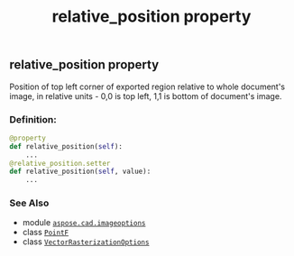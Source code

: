 ﻿---
title: relative_position property
second_title: Aspose.CAD for Python via .NET API References
description: 
type: docs
weight: 150
url: /python-net/aspose.cad.imageoptions/vectorrasterizationoptions/relative_position/
is_root: false
---

## relative_position property


Position of top left corner of  exported region relative to whole document's image, in relative units - 0,0 is top left, 1,1 is bottom of document's image.
### Definition:
```python
@property
def relative_position(self):
    ...
@relative_position.setter
def relative_position(self, value):
    ...
```

### See Also
* module [`aspose.cad.imageoptions`](../../)
* class [`PointF`](/cad/python-net/aspose.cad/pointf)
* class [`VectorRasterizationOptions`](/cad/python-net/aspose.cad.imageoptions/vectorrasterizationoptions)
